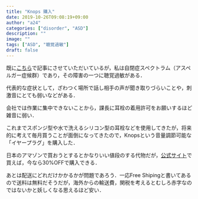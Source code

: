 ```yaml
---
title: "Knops 購入"
date: 2019-10-26T09:08:19+09:00
author: "a24"
categories: ["disorder", "ASD"]
description: ""
image: ""
tags: ["ASD", "聴覚過敏"]
draft: false
---
```


既に[こちら](https://note.mu/kudushi/n/n9397bbf7fc9a)で記事にさせていただいているが，私は自閉症スペクトラム（アスペルガー症候群）であり，その障害の一つに聴覚過敏がある．

代表的な症状として，ざわつく場所で話し相手の声が聞き取りづらいことや，刺激音にとても弱いなどがある．

会社では作業に集中できないことから，課長に耳栓の着用許可をお願いするほど雑音に弱い．

これまでスポンジ型や水で洗えるシリコン型の耳栓などを使用してきたが，将来的に考えて毎月買うことが面倒になってきたので，Knopsという音量調節可能な「イヤープラグ」を購入した．

日本のアマゾンで買おうとするとかなりいい値段のする代物だが，[公式サイト](https://knops.co)で買えば，今なら30%OFFで購入できる．

あとは配送にどれだけかかるかが問題であろう．一応Free Shipingと書いてあるので送料は無料だそうだが，海外からの輸送費，関税を考えるとむしろ赤字なのではないかと妖しくなる思えるほど安い．
